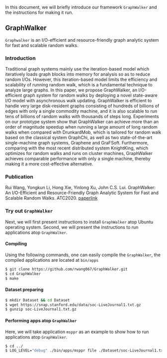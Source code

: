 In this document, we will briefly introduce our framework `GraphWalker` and the instructions for making it run.

## GraphWalker

`Graphwalker` is an I/O-efficient and resource-friendly graph analytic system for fast and scalable random walks.

### Introduction
Traditional graph systems mainly use the iteration-based model which iteratively loads graph blocks into memory for analysis so as to reduce random I/Os. However, this iteration-based model limits the efficiency and scalability of running random walk, which is a fundamental technique to analyze large graphs. In this paper, we propose GraphWalker, an I/O-efficient graph system for random walks by deploying a novel state-aware I/O model with asynchronous walk updating. GraphWalker is efficient to handle very large disk-resident graphs consisting of hundreds of billions of edges with only a single commodity machine, and it is also scalable to run tens of billions of random walks with thousands of steps long. Experiments on our prototype system show that GraphWalker can achieve more than an order of magnitude speedup when running a large amount of long random walks when compared with DrunkardMob, which is tailored for random walk based on the classical system GraphChi, as well as two state-of-the-art single-machine graph systems, Graphene and GraFSoft. Furthermore, comparing with the most recent distributed system KnightKing, which optimizes for random walks and runs on cluster machines, GraphWalker achieves comparable performance with only a single machine, thereby making it a more cost-effective alternative.

### Publication

Rui Wang, Yongkun Li, Hong Xie, Yinlong Xu, John C.S. Lui. GraphWalker: An I/O-Efficient and Resource-Friendly Graph Analytic System for Fast and Scalable Random Walks. ATC2020. [paperlink](www.github.com)

### Try out `GraphWalker`

Next, we will first present instructions to install `GraphWalker` atop Ubuntu operating system. Second, we will present the instructions to run applications atop `GraphWalker`.

#### Compiling 

Using the following commands, one can easily compile the `GraphWalker`, the compiled applications are located at `bin/apps`

```bash
$ git clone https://github.com/rwang067/GraphWalker.git
$ cd GraphWalker
$ make
```

#### Dataset preparing

```bash
$ mkdir Dataset && cd Dataset
$ wget https://snap.stanford.edu/data/soc-LiveJournal1.txt.gz
$ gunzip soc-LiveJournal1.txt.gz
```

#### Performing apps atop `GraphWalker`

Here, we will take application `msppr` as an example to show how to run applications atop `GraphWalker`.

```bash
$ cd ../
$ LOG_LEVEL="debug" ./bin/apps/msppr file ./Dataset/soc-LiveJournal1.txt firstsource 0 numsources 1 walkspersource 2000 maxwalklength 10 prob 0.2
```